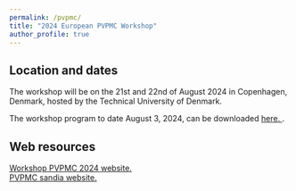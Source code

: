 ```yaml
---
permalink: /pvpmc/
title: "2024 European PVPMC Workshop"
author_profile: true
---
```


Location and dates
-----

The workshop will be on the 21st and 22nd of August 2024 in Copenhagen, Denmark, hosted by the Technical University of Denmark.

The workshop program to date August 3, 2024, can be downloaded <a href="/files/2024-European-PVPMC-Program-V7.pdf"> here. </a>. 



Web resources
-----

<a href="https://iea-pvps.org/events/2024-european-pvpmc-workshop/"> Workshop PVPMC 2024 website. </a> <br>
<a href="https://pvpmc.sandia.gov/"> PVPMC sandia website. </a> 
